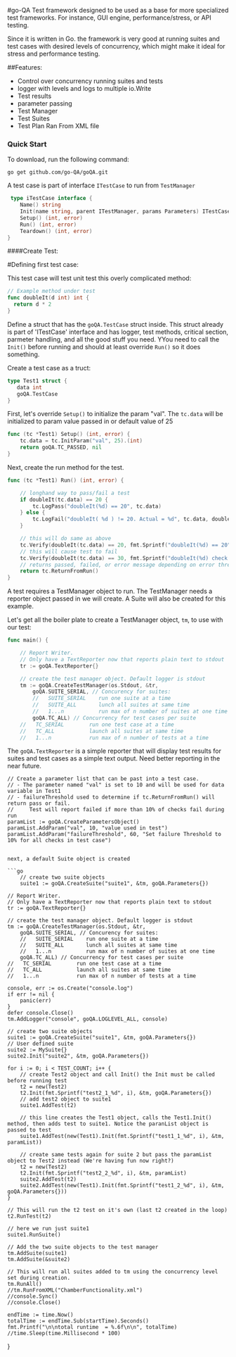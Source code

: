 #go-QA
Test framework designed to be used as a base for more specialized test frameworks. For instance, GUI engine, performance/stress, or API testing.

Since it is written in Go. the framework is very good at running suites and test cases with desired levels of concurrency,  which might make it ideal for stress and performance testing.

##Features:
- Control over concurrency running suites and tests
- logger with levels and logs to multiple io.Write
- Test results
- parameter passing
- Test Manager
- Test Suites
- Test Plan Ran From XML file
 
### Quick Start

To download, run the following command:

~~~
go get github.com/go-QA/goQA.git
~~~


 A test case is part of interface `ITestCase` to run from `TestManager`

```go
 type iTestCase interface {
	Name() string
	Init(name string, parent ITestManager, params Parameters) ITestCase
	Setup() (int, error)
	Run() (int, error)
	Teardown() (int, error)
}
```


####Create Test:

#Defining first test case:

  This test case will test unit test this overly complicated method:
  ```go
 // Example method under test
func doubleIt(d int) int {
	return d * 2
}
```

Define a struct that has the `goQA.TestCase` struct inside.
This struct already is part of 'ITestCase' interface and has logger, test methods, critical section,
parmeter handling, and all the good stuff you need.
YYou need to call the `Init()` before running and should at least override `Run()` so it does
something.

 Create a test case as a truct:

 ```go
type Test1 struct {
	data int
	goQA.TestCase
}
```

First, let's override `Setup()` to initialize the param "val".
The `tc.data` will be initialized to param value passed in or default value of 25
```go
func (tc *Test1) Setup() (int, error) {
	tc.data = tc.InitParam("val", 25).(int)
	return goQA.TC_PASSED, nil
}
```
Next, create the run method for the test. 

```go
func (tc *Test1) Run() (int, error) {

	// longhand way to pass/fail a test
	if doubleIt(tc.data) == 20 {
		tc.LogPass("doubleIt(%d) == 20", tc.data)
	} else {
		tc.LogFail("doubleIt( %d ) != 20. Actual = %d", tc.data, doubleIt(tc.data))
	}

	// this will do same as above
	tc.Verify(doubleIt(tc.data) == 20, fmt.Sprintf("doubleIt(%d) == 20", tc.data), "doubleIt( %d ) != 20. Actual = %d", tc.data, doubleIt(tc.data))
	// this will cause test to fail
	tc.Verify(doubleIt(tc.data) == 30, fmt.Sprintf("doubleIt(%d) check with 30", tc.data), "doubleIt was not 30! returned %d instead", doubleIt(tc.data))
	// returns passed, failed, or error message depending on error threshold and results of run
	return tc.ReturnFromRun()
}

```

  A test requires a TestManager object to run. The TestManager needs a reporter object passed in we will create. A Suite will also be created for this example.

 Let's get all the boiler plate to create a TestManager object, `tm`, to use with our test:

```go
func main() {

	// Report Writer.
	// Only have a TextReporter now that reports plain text to stdout
	tr := goQA.TextReporter{}

	// create the test manager object. Default logger is stdout
	tm := goQA.CreateTestManager(os.Stdout, &tr,
		goQA.SUITE_SERIAL, // Concurency for suites:
		//   SUITE_SERIAL    run one suite at a time
		//   SUITE_ALL       lunch all suites at same time
		//   1...n           run max of n number of suites at one time
		goQA.TC_ALL) // Concurrency for test cases per suite
	//   TC_SERIAL        run one test case at a time
	//   TC_ALL           launch all suites at same time
	//   1...n            run max of n number of tests at a time

```
  The `goQA.TextReporter` is a simple reporter that will display test results for suites and test cases as a simple text output. Need better reporting in the near future. 


	// Create a parameter list that can be past into a test case.
	// - The parameter named "val" is set to 10 and will be used for data variable in Test1
	// - failureThreshold used to determine if tc.ReturnFromRun() will return pass or fail. 
    //     Test will report failed if more than 10% of checks fail during run
	paramList := goQA.CreateParametersObject()
	paramList.AddParam("val", 10, "value used in test")
	paramList.AddParam("failureThreshold", 60, "Set failure Threshold to 10% for all checks in test case")

```

next, a default Suite object is created 

```go
	// create two suite objects
	suite1 := goQA.CreateSuite("suite1", &tm, goQA.Parameters{})
```

	// Report Writer.
	// Only have a TextReporter now that reports plain text to stdout
	tr := goQA.TextReporter{}

	// create the test manager object. Default logger is stdout
	tm := goQA.CreateTestManager(os.Stdout, &tr,
		goQA.SUITE_SERIAL, // Concurency for suites:
		//   SUITE_SERIAL    run one suite at a time
		//   SUITE_ALL       lunch all suites at same time
		//   1...n           run max of n number of suites at one time
		goQA.TC_ALL) // Concurrency for test cases per suite
	//   TC_SERIAL        run one test case at a time
	//   TC_ALL           launch all suites at same time
	//   1...n            run max of n number of tests at a time

	console, err := os.Create("console.log")
	if err != nil {
		panic(err)
	}
	defer console.Close()
	tm.AddLogger("console", goQA.LOGLEVEL_ALL, console)

	// create two suite objects
	suite1 := goQA.CreateSuite("suite1", &tm, goQA.Parameters{})
	// User defined suite
	suite2 := MySuite{}
	suite2.Init("suite2", &tm, goQA.Parameters{})

	for i := 0; i < TEST_COUNT; i++ {
		// create Test2 object and call Init() the Init must be called before running test
		t2 = new(Test2)
		t2.Init(fmt.Sprintf("test2_1_%d", i), &tm, goQA.Parameters{})
		// add test2 object to suite1
		suite1.AddTest(t2)

		// this line creates the Test1 object, calls the Test1.Init() method, then adds test to suite1. Notice the paranList object is passed to test
		suite1.AddTest(new(Test1).Init(fmt.Sprintf("test1_1_%d", i), &tm, paramList))

		// create same tests again for suite 2 but pass the paramList object to Test2 instead (We're having fun now right?)
		t2 = new(Test2)
		t2.Init(fmt.Sprintf("test2_2_%d", i), &tm, paramList)
		suite2.AddTest(t2)
		suite2.AddTest(new(Test1).Init(fmt.Sprintf("test1_2_%d", i), &tm, goQA.Parameters{}))
	}

	// This will run the t2 test on it's own (last t2 created in the loop)
	t2.RunTest(t2)

	// here we run just suite1
	suite1.RunSuite()

	// Add the two suite objects to the test manager
	tm.AddSuite(suite1)
	tm.AddSuite(&suite2)

	// This will run all suites added to tm using the concurrency level set during creation.
	tm.RunAll()
	//tm.RunFromXML("ChamberFunctionality.xml")
	//console.Sync()
	//console.Close()

	endTime := time.Now()
	totalTime := endTime.Sub(startTime).Seconds()
	fmt.Printf("\n\ntotal runtime  = %.6f\n\n", totalTime)
	//time.Sleep(time.Millisecond * 100)
}


